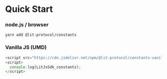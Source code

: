 # Quick Start

### node.js / browser

```
yarn add @lit-protocol/constants
```

### Vanilla JS (UMD)

```js
<script src="https://cdn.jsdelivr.net/npm/@lit-protocol/constants-vanilla/constants.js"></script>
<script>
  console.log(LitJsSdk_constants);
</script>
```